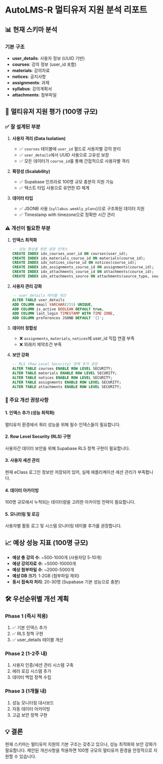 # AutoLMS-R 멀티유저 지원 분석 리포트

## 📊 현재 스키마 분석

### 기본 구조
- **user_details**: 사용자 정보 (UUID 기반)
- **courses**: 강의 정보 (user_id 포함)
- **materials**: 강의자료
- **notices**: 공지사항  
- **assignments**: 과제
- **syllabus**: 강의계획서
- **attachments**: 첨부파일

## 🎯 멀티유저 지원 평가 (100명 규모)

### ✅ 잘 설계된 부분

1. **사용자 격리 (Data Isolation)**
   - ✅ `courses` 테이블에 `user_id` 필드로 사용자별 강의 분리
   - ✅ `user_details`에서 UUID 사용으로 고유성 보장
   - ✅ 모든 데이터가 `course_id`를 통해 간접적으로 사용자별 격리

2. **확장성 (Scalability)**
   - ✅ Supabase 인프라로 100명 규모 충분히 지원 가능
   - ✅ 텍스트 타입 사용으로 유연한 ID 체계

3. **데이터 타입**
   - ✅ JSONB 사용 (`syllabus.weekly_plans`)으로 구조화된 데이터 지원
   - ✅ Timestamp with timezone으로 정확한 시간 관리

### ⚠️ 개선이 필요한 부분

1. **인덱스 최적화**
   ```sql
   -- 성능 향상을 위한 권장 인덱스
   CREATE INDEX idx_courses_user_id ON courses(user_id);
   CREATE INDEX idx_materials_course_id ON materials(course_id);
   CREATE INDEX idx_notices_course_id ON notices(course_id);
   CREATE INDEX idx_assignments_course_id ON assignments(course_id);
   CREATE INDEX idx_attachments_course_id ON attachments(course_id);
   CREATE INDEX idx_attachments_source ON attachments(source_type, source_id);
   ```

2. **사용자 관리 강화**
   ```sql
   -- user_details 테이블 개선
   ALTER TABLE user_details 
   ADD COLUMN email VARCHAR(255) UNIQUE,
   ADD COLUMN is_active BOOLEAN DEFAULT true,
   ADD COLUMN last_login TIMESTAMP WITH TIME ZONE,
   ADD COLUMN preferences JSONB DEFAULT '{}';
   ```

3. **데이터 정합성**
   - ❌ `assignments`, `materials`, `notices`에 user_id 직접 연결 부족
   - ❌ 외래키 제약조건 부족

4. **보안 강화**
   ```sql
   -- RLS (Row Level Security) 정책 추가 권장
   ALTER TABLE courses ENABLE ROW LEVEL SECURITY;
   ALTER TABLE materials ENABLE ROW LEVEL SECURITY;
   ALTER TABLE notices ENABLE ROW LEVEL SECURITY;
   ALTER TABLE assignments ENABLE ROW LEVEL SECURITY;
   ALTER TABLE attachments ENABLE ROW LEVEL SECURITY;
   ```

### 🚨 주요 개선 권장사항

#### 1. 인덱스 추가 (성능 최적화)
멀티유저 환경에서 쿼리 성능을 위해 필수 인덱스들이 필요합니다.

#### 2. Row Level Security (RLS) 구현
사용자간 데이터 보안을 위해 Supabase RLS 정책 구현이 필요합니다.

#### 3. 사용자 세션 관리
현재 eClass 로그인 정보만 저장되어 있어, 실제 애플리케이션 세션 관리가 부족합니다.

#### 4. 데이터 아카이빙
100명 규모에서 누적되는 데이터량을 고려한 아카이빙 전략이 필요합니다.

#### 5. 모니터링 및 로깅
사용자별 활동 로그 및 시스템 모니터링 테이블 추가를 권장합니다.

## 📈 예상 성능 지표 (100명 규모)

- **예상 총 강의 수**: ~500-1000개 (사용자당 5-10개)
- **예상 강의자료 수**: ~5000-10000개
- **예상 첨부파일 수**: ~2000-5000개
- **예상 DB 크기**: 1-2GB (첨부파일 제외)
- **동시 접속자 처리**: 20-30명 (Supabase 기본 성능으로 충분)

## 🛠️ 우선순위별 개선 계획

### Phase 1 (즉시 적용)
1. ✅ 기본 인덱스 추가
2. ✅ RLS 정책 구현
3. ✅ user_details 테이블 개선

### Phase 2 (1-2주 내)
1. 사용자 인증/세션 관리 시스템 구축
2. 에러 로깅 시스템 추가
3. 데이터 백업 정책 수립

### Phase 3 (1개월 내)
1. 성능 모니터링 대시보드
2. 자동 데이터 아카이빙
3. 고급 보안 정책 구현

## 💡 결론

현재 스키마는 멀티유저 지원의 기본 구조는 갖추고 있으나, 성능 최적화와 보안 강화가 필요합니다. 
제안된 개선사항을 적용하면 100명 규모의 멀티유저 환경을 안정적으로 지원할 수 있습니다.
